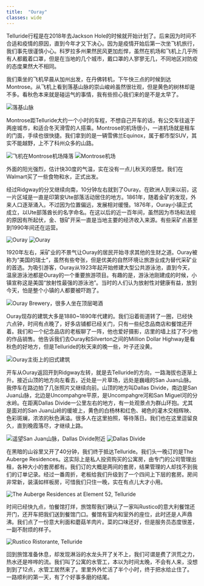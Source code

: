 ```yaml
---
title:  "Ouray"
classes: wide
---
```


Telluride行程是在2018年去Jackson Hole的时候就开始计划了。后来因为时间不合适和疫情的原因，直到今年才又下决心。因为是疫情开始后第一次坐飞机旅行，我们事先很谨慎小心。科罗拉多州果然民风更加彪悍，虽然在机场和飞机上几乎所有人都戴着口罩，但是在当地的几个城市，戴口罩的人寥寥无几，不同地区对防疫的态度果然大不相同。

我们乘坐的飞机早晨从加州出发，在丹佛转机，下午快三点的时候到达Montrose。从飞机上看到落基山脉的崇山峻岭虽然很壮观，但是黄色的树林却是不多。看秋色本来就是碰运气的事情，我有些担心我们来的是不是太早了。

![落基山脉](https://ik.imagekit.io/wavelet/2021-Colorado/tr:n-blogs_w/PXL_20210925_200829825_5r77AX83NdV.jpg)

Montrose距Telluride大约一个小时的车程，不想自己开车的话，有公交车往返于两座城市，和适合冬天滑雪的人搭乘。Montrose的机场很小，一进机场就是租车的门面，手续也很快捷。我们拿到的是一辆雪佛兰Equinox，属于都市型SUV，其实不能越野，上不了科州众多的山路。

![飞机在Montrose机场降落](https://ik.imagekit.io/wavelet/2021-Colorado/tr:n-blogs_w/PXL_20210925_202655848_ZI2x21FNZ.jpg)
![Montrose机场](https://ik.imagekit.io/wavelet/2021-Colorado/tr:n-blogs_w/PXL_20210925_210242822_QJq-i9Q5dR03.jpg)

外面的阳光强烈，估计快30度的气温，实在没有一点儿秋天的感觉。我们在Walmart买了一些食物和水，正式出发。

经过Ridgway的分叉继续向南，10分钟左右就到了Ouray。在欧洲人到来以前，这一片区域是一直是印第安Ute部落活动居住的地方。1861年，随着金矿的发现，外来人口逐渐涌入。不过因为位置偏远，发展相对缓慢。1876年，Ouray小镇正式成立，以Ute部落酋长的名字命名。在这以后的近一百年间，虽然因为市场和法规的原因有所起伏，金、银矿开采一直是当地主要的经济收入来源。有些采矿点甚至到1990年间还在运营。

![Ouray](https://ik.imagekit.io/wavelet/2021-Colorado/tr:n-blogs_w/PXL_20210925_231948378_tNdYaNqhh.jpg)
![Ouray](https://ik.imagekit.io/wavelet/2021-Colorado/tr:n-blogs_w/PXL_20210925_234531992_V3vGjPcYiCA.jpg)

1920年左右，采矿业的不景气让Ouray的居民开始寻求其他的生财之道。Ouray被称为“美国的瑞士”，虽然有些夸张，但是优美的自然环境让旅游业成为替代采矿业的首选。为吸引游客，Ouray从1923年起开始修建大型公共游泳池，直到今天，温泉游泳池都是Ouray的一个重要旅游项目。有趣的是，游泳池刚建成的时候，小镇宣称这是美国“放射性最强的游泳池”。当时的人们认为放射性对健康有益，放到今天，怕是整个小镇的人都要被吓跑了。

![Ouray Brewery，很多人坐在顶层喝酒](https://ik.imagekit.io/wavelet/2021-Colorado/tr:n-blogs_w/DSC00823_Gyow7xek00h.jpg)

Ouray现存的建筑大多是1880~1890年代建的。我们沿着街道转了一圈，已经快六点钟，时间有点晚了，好多店铺都已经关门，只有一些纪念品商店和餐馆还开着。我们和一个纪念品店的老板聊了一阵，他也爱好摄影，店里的墙上挂了不少他的作品销售。他告诉我们去Ouray和Silverton之间的Million Dollar Highway是看秋色的好地方，但是Telluride的秋天来的晚一些，叶子还没黄。

![Ouray主街上的旧式建筑](https://ik.imagekit.io/wavelet/2021-Colorado/tr:n-blogs_w/PXL_20210925_234840053_SbtNVIdFF.jpg)

开车从Ouray返回开到Ridgway左转，就是去Telluride的方向，一路海拔也逐渐上升。接近山顶的地方向左看去，近处是一片草场，远处是巍峨的San Juan山脉。我停车在路边拍了几张照片又继续向前。山顶的地方叫Dallas Divide，南边是San Juan山脉，北边是Uncompahgre平原，是Uncompahgre河和San Miguel河的分水岭。在距离Dallas Divide一公里左右的地方，有一处观景点为群山环抱。尤其是面对的San Juan山岭的缓坡上，黄色的白杨林和红色、褐色的灌木交相辉映、色彩斑斓，浓浓的秋色满溢。很多人在这里拍照，等待落日。我们也在这里逗留良久，直到晚霞落尽，才继续上路。

![遥望San Juan山脉，Dallas Divide附近](https://ik.imagekit.io/wavelet/2021-Colorado/tr:n-blogs_w/_90A4186-HDR_7Xajn3ssN.jpg)
![Dallas Divide](https://ik.imagekit.io/wavelet/2021-Colorado/tr:n-blogs_w/_90A4200-HDR_dHLLscXcAg8.jpg)

在黑暗的山谷里又开了40分钟，我们终于抵达Telluride。我们头一晚订的是The Auberge Residences。这实际上是私人投资购买的公寓房，由专门的公司管理出租，各种大小的套房都有。我们订的大概是两间的套房，结果管理的人却找不到我们的订单记录。经过一番周折，老板给我们升级到了一个四间上下层的套房。房间非常新，装潢如样板房，可惜我们只住一晚，实在有点儿大才小用。

![The Auberge Residences at Element 52, Telluride](https://ik.imagekit.io/wavelet/2021-Colorado/tr:n-blogs_w/PXL_20210926_041817189_OcCPvaTdA.jpg)

时间已经快九点，怕餐馆打烊，旅馆帮我们确认了一家叫Rustico的意大利餐馆还开门，还开车把我们送到餐馆门口。餐馆有室内和室外的座位，此时还是人声鼎沸。我们点了一份意大利面和蘑菇羊肉片。菜的口味还好，但是服务员态度很差，一副不耐烦的样子。

![Rustico Ristorante, Telluride](https://ik.imagekit.io/wavelet/2021-Colorado/tr:n-blogs_w/PXL_20210926_031256138_GPng7XarUUO.jpg)

回到旅馆准备休息，却发现淋浴的水龙头开了关不上，我们可谓是费了洪荒之力，热水还是哗哗的流。我们叫了公寓的水管工，本以为时间太晚，不会有人来，没想到到了12点，水管工居然来了。里里外外忙活了半个小时，终于把水给止住了。一路顺利的第一天，有了个好事多磨的结尾。
